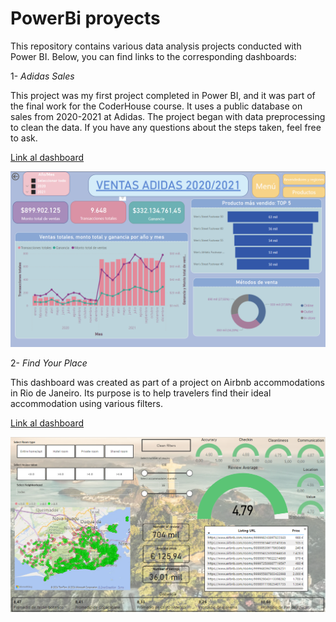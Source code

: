 # PowerBi proyects

This repository contains various data analysis projects conducted with Power BI. Below, you can find links to the corresponding dashboards:

1- *Adidas Sales*

This project was my first project completed in Power BI, and it was part of the final work for the CoderHouse course. It uses a public database on sales from 2020-2021 at Adidas. The project began with data preprocessing to clean the data. If you have any questions about the steps taken, feel free to ask.

[Link al dashboard](https://app.powerbi.com/view?r=eyJrIjoiN2YzOWE0OTAtNjA0Mi00YzAxLWJkMzgtNGViNTRlOWExNjc2IiwidCI6IjhhZWJkZGI2LTM0MTgtNDNhMS1hMjU1LWI5NjQxODZlY2M2NCIsImMiOjl9)


![AdidasSales](images/ADIDAS.png)

2- *Find Your Place*

This dashboard was created as part of a project on Airbnb accommodations in Rio de Janeiro. Its purpose is to help travelers find their ideal accommodation using various filters.

[Link al dashboard](https://app.powerbi.com/view?r=eyJrIjoiZTZiMDYwMDctNTIyMS00NDM1LWJkZTQtYjUyMWNiODVlMTZjIiwidCI6IjhhZWJkZGI2LTM0MTgtNDNhMS1hMjU1LWI5NjQxODZlY2M2NCIsImMiOjl9)


![Find](images/find.png)
